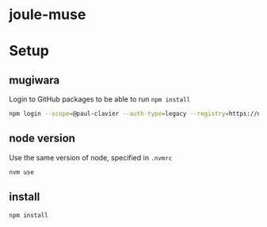 # joule-muse

# Setup

## mugiwara

Login to GitHub packages to be able to run `npm install`

```sh
npm login --scope=@paul-clavier --auth-type=legacy --registry=https://npm.pkg.github.com
```

## node version

Use the same version of node, specified in `.nvmrc`

```sh
nvm use
```

## install

```sh
npm install
```

